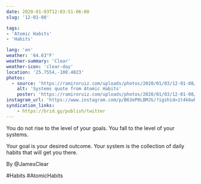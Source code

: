 ```yaml
---
date: 2020-01-03T12:03:51-06:00
slug: '12-01-08'

tags:
- 'Atomic Habits'
- 'Habits'

lang: 'en'
weather: '64.63°F'
weather-summary: 'Clear'
weather-icon: 'clear-day'
location: '25.7554,-100.4023'
photos:
  - source: 'https://ramiroruiz.com/uploads/photos/2020/01/03/12-01-08/systems-quote-from-atomic-habits.jpg'
    alt: 'Systems quote from Atomic Habits'
    poster: 'https://ramiroruiz.com/uploads/photos/2020/01/03/12-01-08/poster.'
instagram_url: 'https://www.instagram.com/p/B63eP0LBMJG/?igshid=1t4k6whrav8s0'
syndication_links:
    - https://brid.gy/publish/twitter
---
```

You do not rise to the level of your goals. You fall to the level of your systems.

Your goal is your desired outcome. Your system is the collection of daily habits that will get you there.

By @JamesClear


  #Habits #AtomicHabits